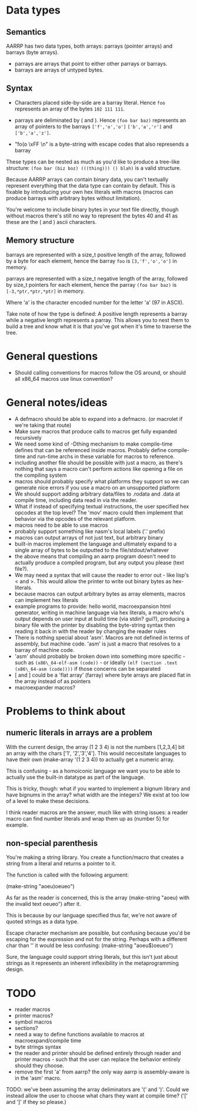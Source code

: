 
# Data types

## Semantics

AARRP has two data types, both arrays: parrays (pointer arrays) and barrays (byte arrays).

* parrays are arrays that point to either other parrays or barrays.
* barrays are arrays of untyped bytes.

## Syntax

* Characters placed side-by-side are a barray literal. Hence `foo` represents an
  array of the bytes `102 111 111`.

* parrays are deliminated by ( and ). Hence `(foo bar baz)` represents
  an array of pointers to the barrays `['f','o','o']` `['b','a','r']` and
  `['b','a','z']`.

* "fo(o \xFF \n" is a byte-string with escape codes that also represends a barray

These types can be nested as much as you'd like to produce a tree-like structure:
`(foo bar (biz boz) (((thing))) () blah)` is a valid structure.

Because AARRP arrays can contain binary data, you can't textually represent
everything that the data type can contain by default. This is fixable by
introducing your own hex literals with macros (macros can produce barrays
with arbitrary bytes without limitation).

You're welcome to include binary bytes in your text file directly, though
without macros there's still no way to represent the bytes 40 and 41 as
these are the ( and ) ascii characters.

## Memory structure

barrays are represented with a size\_t positive length of the array,
followed by a byte for each element, hence the barray `foo` is
`[3,'f','o','o']` in memory.

parrays are represented with a size\_t negative length of the array,
followed by size\_t pointers for each element, hence the parray
`(foo bar baz)` is `[-3,*ptr,*ptr,*ptr]` in memory.

Where 'a' is the character encoded number for the letter 'a' (97 in ASCII).

Take note of how the type is defined: A positive length represents a barray
while a negative length represents a parray. This allows you to nest them
to build a tree and know what it is that you've got when it's time to traverse
the tree.

# General questions

* Should calling conventions for macros follow the OS around, or should all x86\_64 macros use linux convention?

# General notes/ideas

* A defmacro should be able to expand into a defmacro. (or macrolet if we're
  taking that route)
* Make sure macros that produce calls to macros get fully expanded recursively
* We need some kind of -Dthing mechanism to make compile-time defines that can be
  referenced inside macros. Probably define compile-time and run-time archs in
  these variable for macros to reference.
* including another file should be possible with just a macro, as there's
  nothing that says a macro can't perform actions like
  opening a file on the compiling system
* macros should probably specify what platforms they support so we can
  generate nice errors if you use a macro on an unsupported platform
* We should support adding arbitrary data/files to .rodata and .data at compile
  time, including data read in via the reader.
* What if instead of specifying textual instructions, the user specified
  hex opcodes at the top level? The 'mov' macro could then implement that
  behavior via the opcodes of the relevant platform.
* macros need to be able to use macros
* probably support something like nasm's local labels ('.' prefix)
* macros can output arrays of not just text, but arbitrary binary
* built-in macros implement the language and ultimately expand to a
  single array of bytes to be outputted to the file/stdout/whatever
* the above means that compiling an aarrp program doesn't need to actually
  produce a compiled program, but any output you please
  (text file?).
* We may need a syntax that will cause the reader to error out - like lisp's
  < and >. This would allow the printer to write out binary bytes as hex-literals.
* because macros can output arbitrary bytes as array elements, macros can
  implement hex literals
* example programs to provide: hello world, macroexpansion html generator, writing
  in machine language via hex literals, a macro who's output depends on user input at
  build time (via stdin? gui?), producing a binary file with the printer by
  disabling the byte-string syntax then reading it back in with the reader by
  changing the reader rules
* There is nothing special about 'asm'. Macros are not defined in terms of
  assembly, but machine code. 'asm' is just a macro that resolves to a barray
  of machine code.
* 'asm' should probably be broken down into something more specific - such as
  `(x86\_64-elf-asm (code))` - or ideally `(elf (section .text (x86\_64-asm (code))))` if
  those concerns can be separated
* [ and ] could be a 'flat array' (farray) where byte arrays are placed flat
  in the array instead of as pointers
* macroexpander macros?

# Problems to think about

## numeric literals in arrays are a problem

With the current design, the array (1 2 3 4) is not the numbers [1,2,3,4] bit
an array with the chars ['1', '2','3','4']. This would neccesitate languages
to have their own (make-array '(1 2 3 4)) to actually get a numeric array.

This is confusing - as a homoiconic language we want you to be able to actually
use the built-in datatype as part of the language.

This is tricky, though: what if you wanted to implement a bignum library and
have bignums in the array? what width are the integers? We exist at too low of
a level to make these decisions.

I think reader macros are the answer, much like with string issues:
a reader macro can find number literals and wrap them up as (number 5) for
example.

## non-special parenthesis

You're making a string library. You create a function/macro that creates
a string from a literal and returns a pointer to it.

The function is called with the following argument:

(make-string "aoeu)oeueo")

As far as the reader is concerned, this is the array (make-string "aoeu) with
the invalid text oeueo") after it.

This is because by our language specified thus far, we're not aware of
quoted strings as a data type.

Escape character mechanism are possible, but confusing because you'd be escaping
for the expression and not for the string. Perhaps with a different char than '\'
it would be less confusing: (make-string "aoeu$)oeueo")

Sure, the language could support string literals, but this isn't just about
strings as it represents an inherent inflexibility in the metaprogramming
design.

# TODO

* reader macros
* printer macros?
* symbol macros
* sections?
* need a way to define functions available to macros at macroexpand/compile time
* byte strings syntax
* the reader and printer should be defined entirely through reader and printer
  macros - such that the user can replace the behavior entirely should they choose.
* remove the first 'a' from aarrp? the only way aarrp is assembly-aware is in
  the 'asm' macro.

TODO: we've been assuming the array deliminators are '(' and ')'. Could we
instead allow the user to choose what chars they want at compile time?
('[' and ']' if they so please.)
